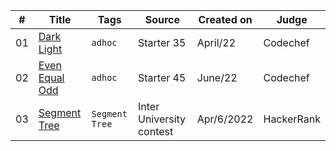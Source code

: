 | # | Title | Tags | Source | Created on | Judge |
|---| ----- | ---- | ------ | ------- | ------- |
01 | [Dark Light](https://www.codechef.com/problems/DARLIG) | `adhoc` | Starter 35 | April/22 | Codechef |
02 | [Even Equal Odd](https://www.codechef.com/problems/EVEQODD)| `adhoc` | Starter 45 | June/22 | Codechef |
03 | [Segment Tree](https://www.codechef.com/problems/)| `Segment Tree` | Inter University contest | Apr/6/2022 | HackerRank | 
